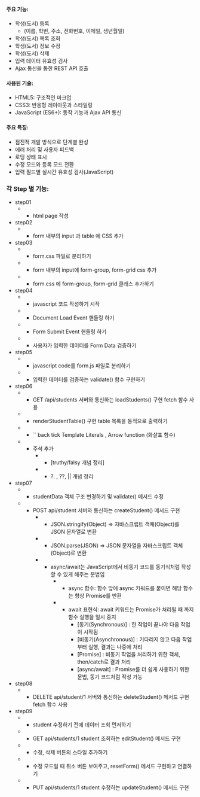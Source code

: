 #### 주요 기능: 
* 학생(도서) 등록 
    - (이름, 학번, 주소, 전화번호, 이메일, 생년월일)
* 학생(도서) 목록 조회
* 학생(도서) 정보 수정
* 학생(도서) 삭제
* 입력 데이터 유효성 검사
* Ajax 통신을 통한 REST API 호출

#### 사용된 기술:
* HTML5: 구조적인 마크업
* CSS3: 반응형 레이아웃과 스타일링
* JavaScript (ES6+): 동작 기능과 Ajax API 통신

#### 주요 특징: 
* 점진적 개발 방식으로 단계별 완성
* 에러 처리 및 사용자 피드백
* 로딩 상태 표시
* 수정 모드와 등록 모드 전환
* 입력 필드별 실시간 유효성 검사(JavaScript)

### 각 Step 별 기능:
* step01
    * - html page 작성
* step02 
    * - form 내부의 input 과 table 에 CSS 추가
* step03 
    * - form.css 파일로 분리하기
    * - form 내부의 input에 form-group, form-grid css 추가
    * - form.css 에 form-group, form-grid 클래스 추가하기
* step04
    * - javascript 코드 작성하기 시작
    * - Document Load Event 핸들링 하기
    * - Form Submit Event 핸들링 하기
    * - 사용자가 입력한 데이터를 Form Data 검증하기
* step05
    * - javascript code를 form.js 파일로 분리하기
    * - 입력한 데이터를 검증하는 validate() 함수 구현하기
* step06
    * - GET /api/students 서버와 통신하는 loadStudents() 구현 fetch 함수 사용
    * - renderStudentTable() 구현 table 목록을 동적으로 출력하기
    * - `` back tick Template Literals , Arrow function (화살표 함수)
    * - 주석 추가
        * - [truthy/falsy 개념 정리]
        * - ?. , ??, || 개념 정리
* step07
    * - studentData 객체 구조 변경하기 및 validate() 메서드 수정
    * - POST api/student 서버와 통신하는 createStudent() 메서드 구현
        * - JSON.stringify(Object) => 자바스크립트 객체(Object)를 JSON 문자열로 변환
        * - JSON.parse(JSON) => JSON 문자열을 자바스크립트 객체(Object)로 변환
        * - async/await는 JavaScript에서 비동기 코드를 동기식처럼 작성할 수 있게 해주는 문법임
            * - async 함수: 함수 앞에 async 키워드를 붙이면 해당 함수는 항상 Promise를 반환
            * - await 표현식: await 키워드는 Promise가 처리될 때 까지 함수 실행을 일시 중지
                * [동기(Synchronous)] : 한 작업이 끝나야 다음 작업이 시작됨
                * [비동기(Asynchronous)] : 기다리지 않고 다음 작업부터 실행, 결과는 나중에 처리
                * [Promise] : 비동기 작업을 처리하기 위한 객체, then/catch로 결과 처리
                * [async/await] : Promise를 더 쉽게 사용하기 위한 문법, 동기 코드처럼 작성 가능
* step08
    * - DELETE api/student/1 서버와 통신하는 deleteStudent() 메서드 구현 fetch 함수 사용
* step09
    * - student 수정하기 전에 데이터 조회 먼저하기
    * - GET api/students/1 student 조회하는 editStudent() 메서드 구현
    * - 수정, 삭제 버튼의 스타일 추가하기 
    * - 수정 모드일 때 취소 버튼 보여주고, resetForm() 메서드 구현하고 연결하기
    * - PUT api/students/1 student 수정하는 updateStudent() 메서드 구현

